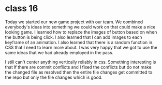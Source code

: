 # class 16

Today we started our new game project with our team. We combined everybody's ideas into something we could work on that could make a nice looking game. I learned how to replace the images of button based on when the button is being click. I also learned that I can add images to each keyframe of an animation. I also learned that there is a random function in CSS that I need to learn more about. I was very happy that we got to use the same ideas that we had already employed in the pass.

I still can't center anything vertically reliably in css.
Something interesting is that If there are commit conflicts and I fixed the conflicts but do not make the changed file as resolved then the entire file changes get committed to the repo but only the file changes which is good.
